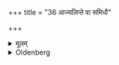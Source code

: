 +++
title = "36 आज्यलिप्ते वा समिधौ"

+++

<details><summary>मूलम्</summary>

आज्यलिप्ते वा समिधौ ३६
</details>

<details><summary>Oldenberg</summary>

36. Or two pieces of wood anointed with Ājya.
</details>
